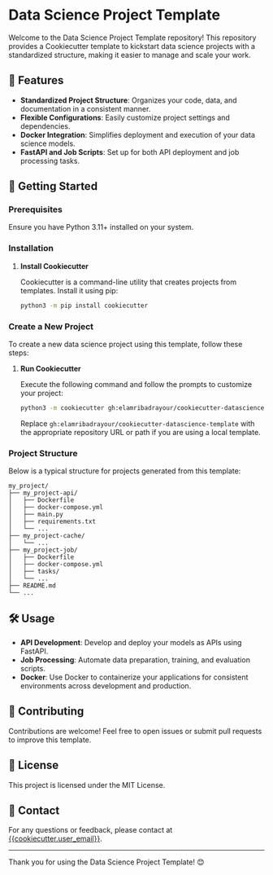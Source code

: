 # Data Science Project Template

Welcome to the Data Science Project Template repository! This repository provides a Cookiecutter template to kickstart data science projects with a standardized structure, making it easier to manage and scale your work.

## 🎯 Features

- **Standardized Project Structure**: Organizes your code, data, and documentation in a consistent manner.
- **Flexible Configurations**: Easily customize project settings and dependencies.
- **Docker Integration**: Simplifies deployment and execution of your data science models.
- **FastAPI and Job Scripts**: Set up for both API deployment and job processing tasks.

## 🚀 Getting Started

### Prerequisites

Ensure you have Python 3.11+ installed on your system.

### Installation

1. **Install Cookiecutter**

   Cookiecutter is a command-line utility that creates projects from templates. Install it using pip:

   ```bash
   python3 -m pip install cookiecutter
   ```

### Create a New Project

To create a new data science project using this template, follow these steps:

1. **Run Cookiecutter**

   Execute the following command and follow the prompts to customize your project:

   ```bash
   python3 -m cookiecutter gh:elamribadrayour/cookiecutter-datascience-template
   ```

   Replace `gh:elamribadrayour/cookiecutter-datascience-template` with the appropriate repository URL or path if you are using a local template.

### Project Structure

Below is a typical structure for projects generated from this template:

```
my_project/
├── my_project-api/
│   ├── Dockerfile
│   ├── docker-compose.yml
│   ├── main.py
│   ├── requirements.txt
│   └── ...
├── my_project-cache/
│   └── ...
├── my_project-job/
│   ├── Dockerfile
│   ├── docker-compose.yml
│   ├── tasks/
│   └── ...
├── README.md
└── ...
```

## 🛠️ Usage

- **API Development**: Develop and deploy your models as APIs using FastAPI.
- **Job Processing**: Automate data preparation, training, and evaluation scripts.
- **Docker**: Use Docker to containerize your applications for consistent environments across development and production.

## 🤝 Contributing

Contributions are welcome! Feel free to open issues or submit pull requests to improve this template.

## 📜 License

This project is licensed under the MIT License.

## 📨 Contact

For any questions or feedback, please contact at [{{cookiecutter.user_email}}](mailto:{{cookiecutter.user_email}}).

---

Thank you for using the Data Science Project Template! 😊
